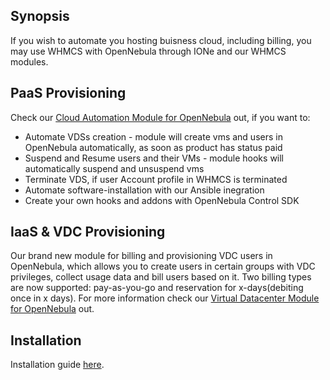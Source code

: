 ## Synopsis

If you wish to automate you hosting buisness cloud, including billing, you may use WHMCS with OpenNebula through IONe and our WHMCS modules.

## PaaS Provisioning

Check our [Cloud Automation Module for OpenNebula](https://marketplace.whmcs.com/product/4675) out, if you want to:
 * Automate VDSs creation - module will create vms and users in OpenNebula automatically, as soon as product has status paid
 * Suspend and Resume users and their VMs - module hooks will automatically suspend and unsuspend vms
 * Terminate VDS, if user Account profile in WHMCS is terminated
 * Automate software-installation with our Ansible inegration
 * Create your own hooks and addons with OpenNebula Control SDK

## IaaS & VDC Provisioning

Our brand new module for billing and provisioning VDC users in OpenNebula, which allows you to create users in certain groups with VDC privileges, collect usage data and bill users based on it.
Two billing types are now supported: pay-as-you-go and reservation for x-days(debiting once in x days).
For more information check our [Virtual Datacenter Module for OpenNebula](https://my.support.pl/cart.php?gid=1) out.

## Installation

Installation guide [here](https://docs.ione-cloud.net/file.WHMCS_module_installation.html).
